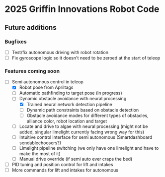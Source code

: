 # 2025 Griffin Innovations Robot Code
## Future additions

### Bugfixes
- [ ] Test/fix autonomous driving with robot rotation
- [ ] Fix gyroscope logic so it doesn't need to be zeroed at the start of teleop
### Features coming soon
- [ ] Semi autonomous control in teleop
    - [x] Robot pose from Apriltags
    - [ ] Automatic pathfinding to target pose (in progress)
    - [ ] Dynamic obstacle avoidance with neural processing
        - [x] Trained neural network detection pipeline
        - [ ] Dynamic path constraints based on obstacle detection
        - [ ] Obstacle avoidance modes for different types of obstacles, alliance color, robot location and target
    - [ ] Locate and drive to algae with neural processing (might not be added, singular limelight currently facing wrong way for this)
    - [ ] Intuitive control interface for semi autonomous (Smartdashboard sendablechoosers?)
    - [ ] Limelight pipeline switching (we only have one limelight and have to make the most of it)
    - [ ] Manual drive override (if semi auto ever craps the bed)
- [ ] PID tuning and position control for lift and intakes
- [ ] More commands for lift and intakes for autonomous
